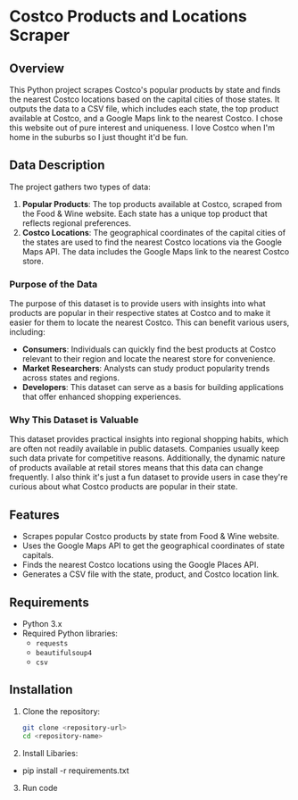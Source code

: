 # Costco Products and Locations Scraper

## Overview

This Python project scrapes Costco's popular products by state and finds the nearest Costco locations based on the capital cities of those states. It outputs the data to a CSV file, which includes each state, the top product available at Costco, and a Google Maps link to the nearest Costco. I chose this website out of pure interest and uniqueness. I love Costco when I'm home in the suburbs so I just thought it'd be fun.

## Data Description

The project gathers two types of data:

1. **Popular Products**: The top products available at Costco, scraped from the Food & Wine website. Each state has a unique top product that reflects regional preferences.
2. **Costco Locations**: The geographical coordinates of the capital cities of the states are used to find the nearest Costco locations via the Google Maps API. The data includes the Google Maps link to the nearest Costco store.

### Purpose of the Data

The purpose of this dataset is to provide users with insights into what products are popular in their respective states at Costco and to make it easier for them to locate the nearest Costco. This can benefit various users, including:

- **Consumers**: Individuals can quickly find the best products at Costco relevant to their region and locate the nearest store for convenience.
- **Market Researchers**: Analysts can study product popularity trends across states and regions.
- **Developers**: This dataset can serve as a basis for building applications that offer enhanced shopping experiences.

### Why This Dataset is Valuable

This dataset provides practical insights into regional shopping habits, which are often not readily available in public datasets. Companies usually keep such data private for competitive reasons. Additionally, the dynamic nature of products available at retail stores means that this data can change frequently. I also think it's just a fun dataset to provide users in case they're curious about what Costco products are popular in their state.

## Features

- Scrapes popular Costco products by state from Food & Wine website.
- Uses the Google Maps API to get the geographical coordinates of state capitals.
- Finds the nearest Costco locations using the Google Places API.
- Generates a CSV file with the state, product, and Costco location link.

## Requirements

- Python 3.x
- Required Python libraries:
  - `requests`
  - `beautifulsoup4`
  - `csv`

## Installation

1. Clone the repository:
   ```bash
   git clone <repository-url>
   cd <repository-name>
   ```
2. Install Libaries:

- pip install -r requirements.txt

3. Run code
